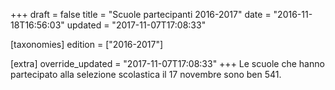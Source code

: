 +++
draft = false
title = "Scuole partecipanti 2016-2017"
date = "2016-11-18T16:56:03"
updated = "2017-11-07T17:08:33"

[taxonomies]
edition = ["2016-2017"]

[extra]
override_updated = "2017-11-07T17:08:33"
+++
Le scuole che hanno partecipato alla selezione scolastica il 17 novembre sono ben 541.
